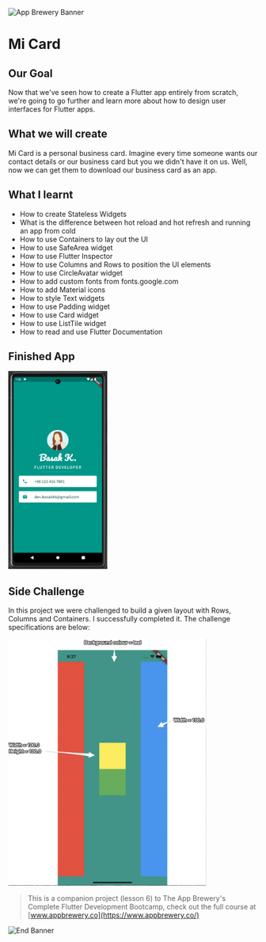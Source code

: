 ![App Brewery Banner](https://github.com/londonappbrewery/Images/blob/master/AppBreweryBanner.png)

# Mi Card

## Our Goal

Now that we've seen how to create a Flutter app entirely from scratch, we're going to go further and learn more about how to design user interfaces for Flutter apps.

## What we will create

Mi Card is a personal business card. Imagine every time someone wants our contact details or our business card but you we didn't have it on us. Well, now we can get them to download our business card as an app.

## What I learnt

* How to create Stateless Widgets
* What is the difference between hot reload and hot refresh and running an app from cold
* How to use Containers to lay out the UI
* How to use SafeArea widget
* How to use Flutter Inspector
* How to use Columns and Rows to position the UI elements
* How to use CircleAvatar widget
* How to add custom fonts from fonts.google.com
* How to add Material icons
* How to style Text widgets
* How to use Padding widget
* How to use Card widget 
* How to use ListTile widget
* How to read and use Flutter Documentation

## Finished App

<img src="https://github.com/BasakK6/mi_card_flutter/blob/master/readme_assets/android_app_ss.png?raw=true" alt="android app ss" width="200" height="400"/>

## Side Challenge

In this project we were challenged to build a given layout with Rows, Columns and Containers. I successfully completed it.
The challenge specifications are below:

<img src="https://github.com/BasakK6/mi_card_flutter/blob/master/readme_assets/layout_challenge_specs.png?raw=true" alt="layout challenge specs" width="400" height="500"/>


>This is a companion project (lesson 6) to The App Brewery's Complete Flutter Development Bootcamp, check out the full course at [www.appbrewery.co](https://www.appbrewery.co/)



![End Banner](https://github.com/londonappbrewery/Images/blob/master/readme-end-banner.png)
